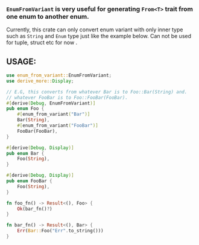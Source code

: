 ### `EnumFromVariant` is very useful for generating `From<T>` trait from one enum to another enum.

Currently, this crate can only convert enum variant with only inner type such as `String` and `Enum`
type just like the example below. Can not be used for tuple, struct etc for now .

## USAGE:

```rust
use enum_from_variant::EnumFromVariant;
use derive_more::Display;

// E.G, this converts from whatever Bar is to Foo::Bar(String) and.
// whatever FooBar is to Foo::FooBar(FooBar).
#[derive(Debug, EnumFromVariant)]
pub enum Foo {
    #[enum_from_variant("Bar")]
    Bar(String),
    #[enum_from_variant("FooBar")]
    FooBar(FooBar),
}

#[derive(Debug, Display)]
pub enum Bar {
    Foo(String),
}

#[derive(Debug, Display)]
pub enum FooBar {
    Foo(String),
}

fn foo_fn() -> Result<(), Foo> {
    Ok(bar_fn()?)
}

fn bar_fn() -> Result<(), Bar> {
    Err(Bar::Foo("Err".to_string()))
}
```
